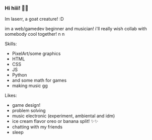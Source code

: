 ### Hi hiii! 👋✨

Im laserr, a goat creature! :D

im a web/gamedev beginner and musician!
i'll really wish collab with somebody cool together! n n 


Skills:
  - PixelArt/some graphics
  - HTML
  - CSS
  - JS
  - Python
  - and some math for games
  - making music gg



Likes:
  - game design!
  - problem solving
  - music electronic (experiment, ambiental and idm)
  - ice cream flavor oreo or banana split! ✨✨
  - chatting with my friends
  - sleep


